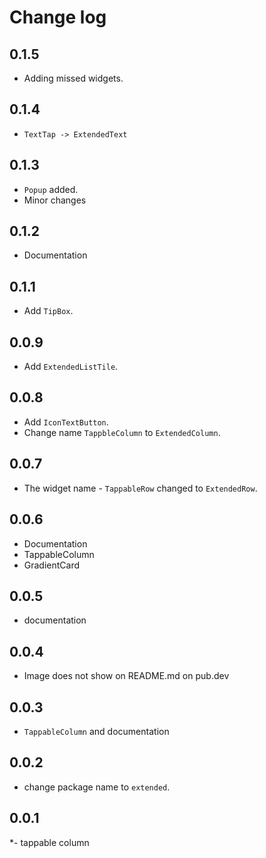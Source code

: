 # Change log


## 0.1.5

- Adding missed widgets.

## 0.1.4

- `TextTap -> ExtendedText`


## 0.1.3

- `Popup` added.
- Minor changes


## 0.1.2

- Documentation

## 0.1.1

- Add `TipBox`.

## 0.0.9

- Add `ExtendedListTile`.

## 0.0.8

- Add `IconTextButton`.
- Change name `TappbleColumn` to `ExtendedColumn`.

## 0.0.7

- The widget name - `TappableRow` changed to `ExtendedRow`.

## 0.0.6

- Documentation
- TappableColumn
- GradientCard


## 0.0.5

- documentation

## 0.0.4

- Image does not show on README.md on pub.dev


## 0.0.3

- `TappableColumn` and documentation

## 0.0.2

- change package name to `extended`.

## 0.0.1

*- tappable column
